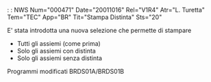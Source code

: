  :  : NWS Num="000471" Date="20011016" Rel="V1R4" Atr="L. Turetta" Tem="TEC" App="BR" Tit="Stampa Distinta" Sts="20"

E' stata introdotta una nuova selezione che permette di stampare
-  Tutti gli assiemi (come prima)
-  Solo gli assiemi con distinta
-  Solo gli assiemi senza distinta

Programmi modificati BRDS01A/BRDS01B


